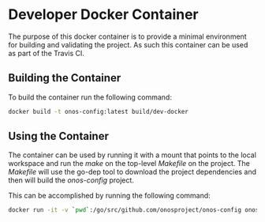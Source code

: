 # Developer Docker Container
The purpose of this docker container is to provide a minimal environment for building and
validating the project. As such this container can be used as part of the Travis CI.

## Building the Container
To build the container run the following command:

```sh
docker build -t onos-config:latest build/dev-docker
```

## Using the Container
The container can be used by running it with a mount that points to the local workspace and run the _make_
on the top-level _Makefile_ on the project. The _Makefile_ will use the go-dep tool to download
the project dependencies and then will build the _onos-config_ project.

This can be accomplished by running the following command:

```sh
docker run -it -v `pwd`:/go/src/github.com/onosproject/onos-config onosproject/onos-config-build:latest build
```

